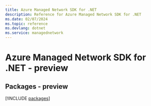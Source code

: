 ```yaml
---
title: Azure Managed Network SDK for .NET
description: Reference for Azure Managed Network SDK for .NET
ms.date: 02/07/2024
ms.topic: reference
ms.devlang: dotnet
ms.service: managednetwork
---
```

# Azure Managed Network SDK for .NET - preview
## Packages - preview
[!INCLUDE [packages](managed-network-index.md)]